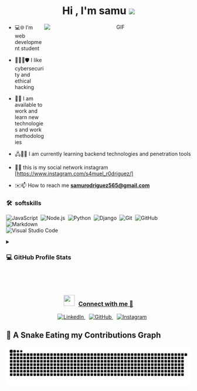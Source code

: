 <h1 align="center">Hi , I'm samu <img src="https://media.giphy.com/media/hvRJCLFzcasrR4ia7z/giphy.gif" width="35"></h1>
<a target="_blank" align="center">
  <img align="right" top="500" height="300" width="400" alt="GIF" src="https://media.giphy.com/media/SWoSkN6DxTszqIKEqv/giphy.gif">
</a>

- 💻🌐 I’m web development student 

- 👨🏻‍💻🛡️ I like cybersecurity and ethical hacking

- 💼🤝 I am available to work and learn new technologies and work methodologies

- 🖧🕵️‍♂️ I am currently learning backend technologies and penetration tools

- 💬📲 this is my social network instagram [https://www.instagram.com/s4muel_r0driguez/]

- ✉️📫 How to reach me **samurodriguez565@gmail.com**



### 🛠 &nbsp;softskills
![JavaScript](https://img.shields.io/badge/-JavaScript-05122A?style=flat&logo=javascript)&nbsp;
![Node.js](https://img.shields.io/badge/-Node.js-05122A?style=flat&logo=node.js)&nbsp;
![Python](https://img.shields.io/badge/-Python-05122A?style=flat&logo=python)&nbsp;
![Django](https://img.shields.io/badge/-Django-05122A?style=flat&logo=django&logoColor=092E20)&nbsp;
![Git](https://img.shields.io/badge/-Git-05122A?style=flat&logo=git)&nbsp;
![GitHub](https://img.shields.io/badge/-GitHub-05122A?style=flat&logo=github)&nbsp;
![Markdown](https://img.shields.io/badge/-Markdown-05122A?style=flat&logo=markdown)\
![Visual Studio Code](https://img.shields.io/badge/-Visual%20Studio%20Code-05122A?style=flat&logo=visual-studio-code&logoColor=007ACC)&nbsp;






<details><summary><h3>💻 GitHub Profile Stats</h3></summary>

<h3>My GitHub Stats</h3>
<img align="right" alt="Coding" width="300" src="https://cdn.dribbble.com/users/1277312/screenshots/14733298/media/39b1045e593737587dd60e42c8422d1f.gif">
<br>

<p><img align="left" src="https://github-readme-stats.vercel.app/api/top-langs?username=S4muel-Rodriguez&show_icons=true&theme=dark&locale=en&layout=compact" alt="S4muel-Rodriguez" /></p>

<br><br><br><br><br><br><br>
<p>&nbsp;<img align="left" src="https://github-readme-stats.vercel.app/api?username=S4muel-Rodriguez&show_icons=true&theme=dark&locale=en" alt="S4muel-Rodriguez" /></p>
<br><br><br><br><br><br><br><br><br><br>

<h4>Technologies I Work With or Want to Learn</h4>
<div align="center" class="icons-social" style="margin-left: 10px;">
  <a style="margin-left: 10px;" target="_blank" href="https://developer.mozilla.org/en-US/docs/Web/JavaScript">
    <img src="https://img.icons8.com/color/48/000000/javascript--v1.png" alt="JavaScript">
  </a>
  <a style="margin-left: 10px;" target="_blank" href="https://nodejs.org/">
    <img src="https://img.icons8.com/color/48/000000/nodejs.png" alt="Node.js">
  </a>
  <a style="margin-left: 10px;" target="_blank" href="https://www.python.org/">
    <img src="https://img.icons8.com/color/48/000000/python--v1.png" alt="Python">
  </a>
  <a style="margin-left: 10px;" target="_blank" href="https://www.djangoproject.com/">
    <img src="https://img.icons8.com/color/48/000000/django.png" alt="Django">
  </a>
  <a style="margin-left: 10px;" target="_blank" href="https://git-scm.com/">
    <img src="https://img.icons8.com/color/48/000000/git.png" alt="Git">
  </a>
  <a style="margin-left: 10px;" target="_blank" href="https://github.com/">
    <img src="https://img.icons8.com/material-outlined/48/000000/github.png" alt="GitHub">
  </a>
  <a style="margin-left: 10px;" target="_blank" href="https://code.visualstudio.com/">
    <img src="https://img.icons8.com/color/48/000000/visual-studio-code-2019.png" alt="VS Code">
  </a>
  <a style="margin-left: 10px;" target="_blank" href="https://www.microsoft.com/en-us/windows">
    <img src="https://img.icons8.com/color/48/000000/windows-10.png" alt="Windows">
  </a>
  <a style="margin-left: 10px;" target="_blank" href="https://www.linux.org/">
    <img src="https://img.icons8.com/color/48/000000/linux.png" alt="Linux">
  </a>
  <a style="margin-left: 10px;" target="_blank" href="https://www.postman.com/">
    <img src="https://img.icons8.com/external-tal-revivo-color-tal-revivo/48/000000/external-postman-is-the-only-complete-api-development-environment-logo-color-tal-revivo.png" alt="Postman">
  </a>
  <a style="margin-left: 10px;" target="_blank" href="https://www.docker.com/">
    <img src="https://img.icons8.com/color/48/000000/docker.png" alt="Docker">
  </a>
</div>






----

	
<div>
  <p align="center">
	<a href="https://github.com/S4muel-Rodriguez">
      		<img src="https://github.com/S4muel-Rodriguez" alt="GitHub Stats" />
  </p>
</div>
</details>

</br></br>



<h3 align="center" > <img src="https://media.giphy.com/media/iY8CRBdQXODJSCERIr/giphy.gif" width="30" height="30" style="margin-right: 10px;">Connect with me 🤝 </h3>

<p align="center">
  <div align="center" class="icons-social" style="margin-left: 10px;">
    <a style="margin-left: 10px;" target="_blank" href="https://www.linkedin.com/in/samu-rodr%C3%ADguez-77b24325a/">
      <img src="https://img.icons8.com/doodle/40/000000/linkedin--v2.png" alt="LinkedIn">
    </a>
    <a style="margin-left: 10px;" target="_blank" href="https://github.com/S4muel-Rodriguez">
      <img src="https://img.icons8.com/doodle/40/000000/github--v1.png" alt="GitHub">
    </a>
    <a style="margin-left: 10px;" target="_blank" href="https://www.instagram.com/s4muel_r0driguez/">
      <img src="https://img.icons8.com/doodle/40/000000/instagram-new--v2.png" alt="Instagram">
    </a>
  </div>
</p>


 
## 🐍 A Snake Eating my Contributions Graph
	
<p align = "center">
	<img src = "https://github.com/7oSkaaa/7oSkaaa/blob/output/github-contribution-grid-snake.svg?" alt = "Snake Game"/>
</p>
